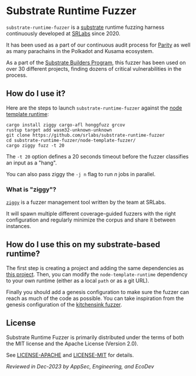 # Substrate Runtime Fuzzer

`substrate-runtime-fuzzer` is a [substrate](https://github.com/paritytech/substrate) runtime fuzzing harness continuously developed at [SRLabs](https://srlabs.de) since 2020. 

It has been used as a part of our continuous audit process for [Parity](https://parity.io) as well as many parachains in the Polkadot and Kusama ecosystem.

As a part of the [Substrate Builders Program](https://substrate.io/ecosystem/substrate-builders-program/), this fuzzer has been used on over 30 different projects, finding dozens of critical vulnerabilities in the process.

## How do I use it?

Here are the steps to launch `substrate-runtime-fuzzer` against the [node template runtime](https://github.com/paritytech/substrate/tree/master/bin/node-template/runtime):

```
cargo install ziggy cargo-afl honggfuzz grcov
rustup target add wasm32-unknown-unknown
git clone https://github.com/srlabs/substrate-runtime-fuzzer
cd substrate-runtime-fuzzer/node-template-fuzzer/
cargo ziggy fuzz -t 20
```

The `-t 20` option defines a 20 seconds timeout before the fuzzer classifies an input as a "hang".

You can also pass ziggy the `-j n` flag to run $n$ jobs in parallel.

### What is "ziggy"?

[`ziggy`](https://github.com/srlabs/ziggy/) is a fuzzer management tool written by the team at SRLabs.

It will spawn multiple different coverage-guided fuzzers with the right configuration and regularly minimize the corpus and share it between instances.

## How do I use this on my substrate-based runtime?

The first step is creating a project and adding the same dependencies as [this project](./node-template-fuzzer/Cargo.toml).
Then, you can modify the `node-template-runtime` dependency to your own runtime (either as a local `path` or as a git URL).

Finally you should add a genesis configuration to make sure the fuzzer can reach as much of the code as possible.
You can take inspiration from the genesis configuration of the [kitchensink fuzzer](./kitchensink-fuzzer/src/main.rs).

## License

Substrate Runtime Fuzzer is primarily distributed under the terms of both the MIT license and the Apache License (Version 2.0).

See [LICENSE-APACHE](LICENSE-APACHE) and [LICENSE-MIT](LICENSE-MIT) for details.

_Reviewed in Dec-2023 by AppSec, Engineering, and EcoDev_
